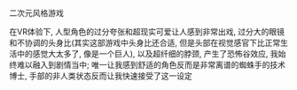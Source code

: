 二次元风格游戏

在VR体验下, 人型角色的过分夸张和超现实可爱让人感到非常出戏, 过分大的眼镜和不协调的头身比(其实这部游戏中头身比还合适, 但是头部在视觉感官下比正常生活中的感觉大太多了, 像是一个巨人), 以及超纤细的脖颈, 产生了恐怖谷效应, 我始终难以融入到剧情当中; 唯一让我感到舒适的角色反而是非常离谱的蜘蛛手的技术博士, 手部的非人类状态反而让我快速接受了这一设定